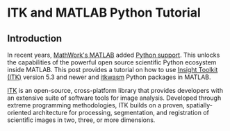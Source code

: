 # ITK and MATLAB Python Tutorial

## Introduction

In recent years, [MathWork's MATLAB](https://www.mathworks.com/products/matlab.html) added [Python support](https://www.mathworks.com/help/matlab/call-python-libraries.html). This unlocks the capabilities of the powerful open source scientific Python ecosystem inside MATLAB. This post provides a tutorial on how to use [Insight Toolkit (ITK)](https://itk.org) version 5.3 and newer and [itkwasm](https://wasm.itk.org) Python packages in MATLAB.

[ITK](https://itk.org) is an open-source, cross-platform library that provides developers with an extensive suite of software tools for image analysis.  Developed through extreme programming methodologies, ITK builds on a proven, spatially-oriented architecture for processing, segmentation, and registration of scientific images in two, three, or more dimensions.
